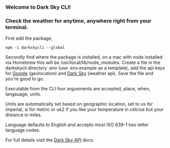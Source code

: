 ### Welcome to Dark Sky CLI!

### Check the weather for anytime, anywhere right from your terminal.

First add the package,

`npm -i darkskycli --global`


Secondly find where the package is installed, on a mac with node installed via Homebrew this will be /usr/local/lib/node_modules. Create a file in the darkskycli directory .env (use .env.example as a template), add the api keys for [Google](https://developers.google.com/maps/documentation/geocoding/get-api-key) (geolocation) and [Dark Sky](https://darksky.net/dev/register) (weather api). Save the file and you're good to go.

Executable from the CLI four arguements are accepted, place, when, langauage, units. 

Units are automatically set based on geographic location, set to us for imperial, si for metric or uk2 if you like your temperature in celcius but your distance in miles.

Language defaults to English and accepts most ISO 639-1 two letter language codes.

For full details visit the [Dark Sky API](https://darksky.net/dev/docs) docs.

